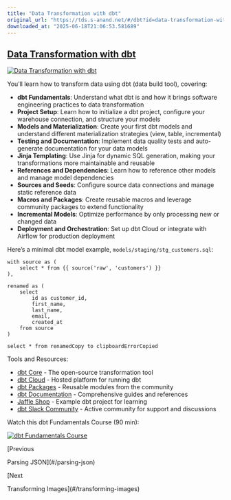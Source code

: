 ```yaml
---
title: "Data Transformation with dbt"
original_url: "https://tds.s-anand.net/#/dbt?id=data-transformation-with-dbt"
downloaded_at: "2025-06-18T21:06:53.581689"
---
```


[Data Transformation with dbt](#/dbt?id=data-transformation-with-dbt)
---------------------------------------------------------------------

[![Data Transformation with dbt](https://i.ytimg.com/vi_webp/5rNquRnNb4E/sddefault.webp)](https://youtu.be/5rNquRnNb4E)

You’ll learn how to transform data using dbt (data build tool), covering:

* **dbt Fundamentals**: Understand what dbt is and how it brings software engineering practices to data transformation
* **Project Setup**: Learn how to initialize a dbt project, configure your warehouse connection, and structure your models
* **Models and Materialization**: Create your first dbt models and understand different materialization strategies (view, table, incremental)
* **Testing and Documentation**: Implement data quality tests and auto-generate documentation for your data models
* **Jinja Templating**: Use Jinja for dynamic SQL generation, making your transformations more maintainable and reusable
* **References and Dependencies**: Learn how to reference other models and manage model dependencies
* **Sources and Seeds**: Configure source data connections and manage static reference data
* **Macros and Packages**: Create reusable macros and leverage community packages to extend functionality
* **Incremental Models**: Optimize performance by only processing new or changed data
* **Deployment and Orchestration**: Set up dbt Cloud or integrate with Airflow for production deployment

Here’s a minimal dbt model example, `models/staging/stg_customers.sql`:

```
with source as (
    select * from {{ source('raw', 'customers') }}
),

renamed as (
    select
        id as customer_id,
        first_name,
        last_name,
        email,
        created_at
    from source
)

select * from renamedCopy to clipboardErrorCopied
```

Tools and Resources:

* [dbt Core](https://github.com/dbt-labs/dbt-core) - The open-source transformation tool
* [dbt Cloud](https://www.getdbt.com/product/dbt-cloud) - Hosted platform for running dbt
* [dbt Packages](https://hub.getdbt.com/) - Reusable modules from the community
* [dbt Documentation](https://docs.getdbt.com/) - Comprehensive guides and references
* [Jaffle Shop](https://github.com/dbt-labs/jaffle_shop) - Example dbt project for learning
* [dbt Slack Community](https://www.getdbt.com/community/) - Active community for support and discussions

Watch this dbt Fundamentals Course (90 min):

[![dbt Fundamentals Course](https://i.ytimg.com/vi_webp/5rNquRnNb4E/sddefault.webp)](https://youtu.be/5rNquRnNb4E)

[Previous

Parsing JSON](#/parsing-json)

[Next

Transforming Images](#/transforming-images)